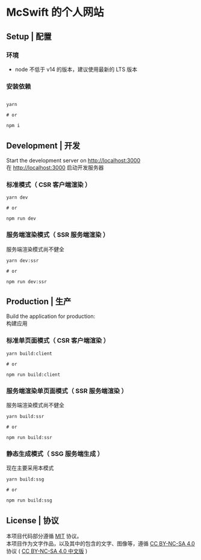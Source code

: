 # McSwift 的个人网站

## Setup | 配置

### 环境

- node 不低于 v14 的版本，建议使用最新的 LTS 版本

### 安装依赖

``` shell

yarn

# or

npm i

```

## Development | 开发

Start the development server on <http://localhost:3000>  
在 <http://localhost:3000> 启动开发服务器

### 标准模式（ CSR 客户端渲染 ）

``` shell
yarn dev

# or

npm run dev

```

### 服务端渲染模式（ SSR 服务端渲染 ）

服务端渲染模式尚不健全

``` shell
yarn dev:ssr

# or

npm run dev:ssr

```

## Production | 生产

Build the application for production:  
构建应用

### 标准单页面模式（ CSR 客户端渲染 ）

``` shell
yarn build:client

# or

npm run build:client

```

### 服务端渲染单页面模式（ SSR 服务端渲染 ）

服务端渲染模式尚不健全

``` shell
yarn build:ssr

# or

npm run build:ssr

```

### 静态生成模式（ SSG 服务端生成 ）

现在主要采用本模式

``` shell
yarn build:ssg

# or

npm run build:ssg

```

## License | 协议

本项目代码部分遵循 <a href='./LICENSE'>MIT</a> 协议。  
本项目作为文字作品，以及其中的包含的文字、图像等，遵循 <a href='https://creativecommons.org/licenses/by-nc-sa/4.0/'>CC BY-NC-SA 4.0</a> 协议 ( <a href='https://creativecommons.org/licenses/by-nc-sa/4.0/deed.zh'>CC BY-NC-SA 4.0 中文版</a> )
